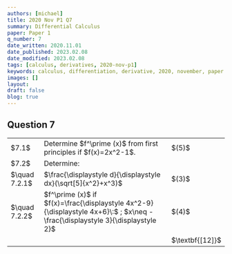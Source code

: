 ```yaml
---
authors: [michael]
title: 2020 Nov P1 Q7
summary: Differential Calculus
paper: Paper 1
q_number: 7
date_written: 2020.11.01
date_published: 2023.02.08
date_modified: 2023.02.08
tags: [calculus, derivatives, 2020-nov-p1]
keywords: calculus, differentiation, derivative, 2020, november, paper 1
images: []
layout:
draft: false
blog: true
---
```


## Question 7

<table className="border-collapse">
  <tbody>
    <tr>
      <td>$7.1$</td>
      <td>Determine $f^\prime (x)$ from first principles if $f(x)=2x^2-1$.</td>
      <td>$(5)$</td>
    </tr>
    <tr>
      <td>$7.2$</td>
      <td>Determine:</td>
      <td></td>
    </tr> 
    <tr>
      <td>$\quad 7.2.1$</td>
      <td>$\frac{\displaystyle d}{\displaystyle dx}(\sqrt[5]{x^2}+x^3)$</td>
      <td>$(3)$</td>
    </tr>
    <tr>
      <td>$\quad 7.2.2$</td>
      <td>$f^\prime (x)$ if $f(x)=\frac{\displaystyle 4x^2-9}{\displaystyle 4x+6}\:$ ; $x\neq -\frac{\displaystyle 3}{\displaystyle 2}$</td>
      <td>$(4)$</td>
    </tr>
    <tr>
      <td></td>
      <td></td>
      <td>$\textbf{[12]}$</td>
    </tr>
  </tbody>
</table>
